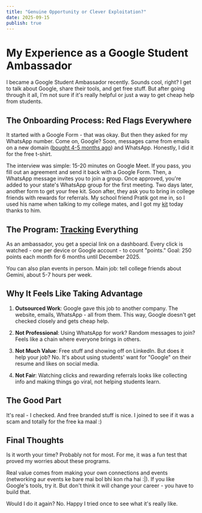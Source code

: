 ```yaml
---
title: "Genuine Opportunity or Clever Exploitation?"
date: 2025-09-15
publish: true
---
```


# My Experience as a Google Student Ambassador

I became a Google Student Ambassador recently. Sounds cool, right? I get to talk about Google, share their tools, and get free stuff. But after going through it all, I'm not sure if it's really helpful or just a way to get cheap help from students.

## The Onboarding Process: Red Flags Everywhere

It started with a Google Form - that was okay. But then they asked for my WhatsApp number. Come on, Google? Soon, messages came from emails on a new domain ([bought 4-5 months ago](/img/aiskillshouse-whois-lookup.png)) and WhatsApp. Honestly, I did it for the free t-shirt.

The interview was simple: 15-20 minutes on Google Meet. If you pass, you fill out an agreement and send it back with a Google Form. Then, a WhatsApp message invites you to join a group. Once approved, you're added to your state's WhatsApp group for the first meeting. Two days later, another form to get your free kit. Soon after, they ask you to bring in college friends with rewards for referrals. My school friend Pratik got me in, so I used his name when talking to my college mates, and I got my [kit](/img/goodies.jpeg) today thanks to him.

## The Program: [Tracking](/img/tracking.png) Everything

As an ambassador, you get a special link on a dashboard. Every click is watched - one per device or Google account - to count "points." Goal: 250 points each month for 6 months until December 2025.

You can also plan events in person. Main job: tell college friends about Gemini, about 5-7 hours per week.

## Why It Feels Like Taking Advantage

1. **Outsourced Work**: Google gave this job to another company. The website, emails, WhatsApp - all from them. This way, Google doesn't get checked closely and gets cheap help.

2. **Not Professional**: Using WhatsApp for work? Random messages to join? Feels like a chain where everyone brings in others.

3. **Not Much Value**: Free stuff and showing off on LinkedIn. But does it help your job? No. It's about using students' want for "Google" on their resume and likes on social media.

4. **Not Fair**: Watching clicks and rewarding referrals looks like collecting info and making things go viral, not helping students learn.

## The Good Part

It's real - I checked. And free branded stuff is nice. I joined to see if it was a scam and totally for the free ka maal :)

## Final Thoughts

Is it worth your time? Probably not for most. For me, it was a fun test that proved my worries about these programs.

Real value comes from making your own connections and events (networking aur events ke bare mai bol bhi kon rha hai :|). If you like Google's tools, try it. But don't think it will change your career - you have to build that.

Would I do it again? No. Happy I tried once to see what it's really like.
